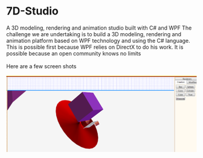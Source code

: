 # 7D-Studio
A 3D modeling, rendering and animation studio built with C# and WPF
The challenge we are undertaking is to build a 3D modeling, rendering and animation platform based on WPF technology and using the C# language.<br/>
This is possible first because WPF relies on DirectX to do his work.
It is possible because an open community knows no limits
<br/>
<br/>
Here are a few screen shots<br/>
<br/>
<a href="https://github.com/alainlompo/7D-Studio">
  <img src="show/show_picture_001.png?raw=true" width="600px">
</a>

